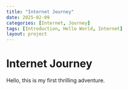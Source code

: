 ```yaml
---
title: "Internet Journey"
date: 2025-02-09
categories: [Internet, Journey]
tags: [Introduction, Hello World, Internet]
layout: project
---
```


# Internet Journey

Hello, this is my first thrilling adventure.